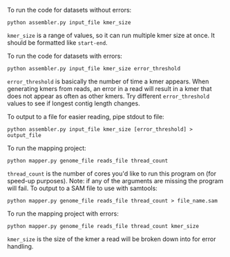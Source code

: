 To run the code for datasets without errors:

    python assembler.py input_file kmer_size

`kmer_size` is a range of values, so it can run multiple kmer size at once.
It should be formatted like `start-end`.

To run the code for datasets with errors:

    python assembler.py input_file kmer_size error_threshold

`error_threshold` is basically the number of time a kmer appears.
When generating kmers from reads, an error in a read will result in a kmer that does not appear as often as other kmers.
Try different `error_threshold` values to see if longest contig length changes.

To output to a file for easier reading, pipe stdout to file:

    python assembler.py input_file kmer_size [error_threshold] > output_file

To run the mapping project:

    python mapper.py genome_file reads_file thread_count

`thread_count` is the number of cores you'd like to run this program on (for speed-up purposes).
Note: if any of the arguments are missing the program will fail. 
To output to a SAM file to use with samtools:

    python mapper.py genome_file reads_file thread_count > file_name.sam

To run the mapping project with errors:

    python mapper.py genome_file reads_file thread_count kmer_size

`kmer_size` is the size of the kmer a read will be broken down into for error handling.